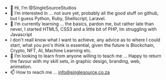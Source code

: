 - 👋 Hi, I’m @SingleSourceStudios
- 👀 I’m interested in ... not sure yet, probably all the good stuff on github, but I guess Python, Ruby, Shellscript, Laravel.
- 🌱 I’m currently learning ... the basics, pardon me, but rather late than never, I started HTML5, CSS3 and a little bit of PHP, Im struggling with Javascript
-    I don't reall know what I want to achieve, any advice as to where I could start, what you pro's think is essential, 
     given the future is Blockchain, Crypto, NFT, AI, Machine Learning etc.
- 💞️ I’m looking to learn from anyone willing to teach me ... Happy to return the favour with my skill sets, in graphic design, branding, web, animation. 
- 📫 How to reach me ... info@singlesource.co.za

<!---
SingleSourceStudios/SingleSourceStudios is a ✨ special ✨ repository because its `README.md` (this file) appears on your GitHub profile.
You can click the Preview link to take a look at your changes.
--->
